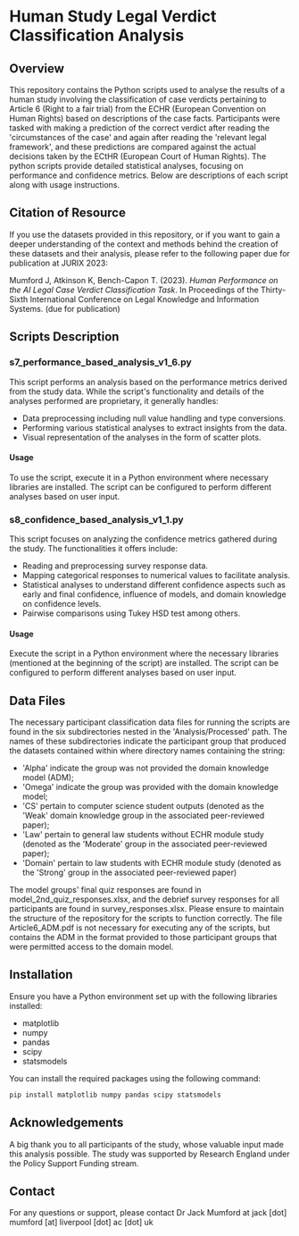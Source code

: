 # Human Study Legal Verdict Classification Analysis

## Overview

This repository contains the Python scripts used to analyse the results of a human study involving the classification of case verdicts pertaining to Article 6 (Right to a fair trial) from the ECHR (European Convention on Human Rights) based on descriptions of the case facts. Participants were tasked with making a prediction of the correct verdict after reading the 'circumstances of the case' and again after reading the 'relevant legal framework', and these predictions are compared against the actual decisions taken by the ECtHR (European Court of Human Rights). The python scripts provide detailed statistical analyses, focusing on performance and confidence metrics. Below are descriptions of each script along with usage instructions.

## Citation of Resource

If you use the datasets provided in this repository, or if you want to gain a deeper understanding of the context and methods behind the creation of these datasets and their analysis, please refer to the following paper due for publication at JURIX 2023:

Mumford J, Atkinson K, Bench-Capon T. (2023). *Human Performance on the AI Legal Case Verdict Classification Task*. In Proceedings of the Thirty-Sixth International Conference on Legal Knowledge and Information Systems. (due for publication)

## Scripts Description

### s7_performance_based_analysis_v1_6.py

This script performs an analysis based on the performance metrics derived from the study data. While the script's functionality and details of the analyses performed are proprietary, it generally handles:

- Data preprocessing including null value handling and type conversions.
- Performing various statistical analyses to extract insights from the data.
- Visual representation of the analyses in the form of scatter plots.

#### Usage

To use the script, execute it in a Python environment where necessary libraries are installed. The script can be configured to perform different analyses based on user input.

### s8_confidence_based_analysis_v1_1.py

This script focuses on analyzing the confidence metrics gathered during the study. The functionalities it offers include:

- Reading and preprocessing survey response data.
- Mapping categorical responses to numerical values to facilitate analysis.
- Statistical analyses to understand different confidence aspects such as early and final confidence, influence of models, and domain knowledge on confidence levels.
- Pairwise comparisons using Tukey HSD test among others.

#### Usage

Execute the script in a Python environment where the necessary libraries (mentioned at the beginning of the script) are installed. The script can be configured to perform different analyses based on user input.

## Data Files

The necessary participant classification data files for running the scripts are found in the six subdirectories nested in the 'Analysis/Processed' path. The names of these subdirectories indicate the participant group that produced the datasets contained within where directory names containing the string:

- 'Alpha' indicate the group was not provided the domain knowledge model (ADM); 
- 'Omega' indicate the group was provided with the domain knowledge model;
- 'CS' pertain to computer science student outputs (denoted as the 'Weak' domain knowledge group in the associated peer-reviewed paper);
- 'Law' pertain to general law students without ECHR module study (denoted as the 'Moderate' group in the associated peer-reviewed paper);
- 'Domain' pertain to law students with ECHR module study (denoted as the 'Strong' group in the associated peer-reviewed paper)

The model groups' final quiz responses are found in model_2nd_quiz_responses.xlsx, and the debrief survey responses for all participants are found in survey_responses.xlsx. Please ensure to maintain the structure of the repository for the scripts to function correctly. The file Article6_ADM.pdf is not necessary for executing any of the scripts, but contains the ADM in the format provided to those participant groups that were permitted access to the domain model.

## Installation

Ensure you have a Python environment set up with the following libraries installed:

- matplotlib
- numpy
- pandas
- scipy
- statsmodels

You can install the required packages using the following command:

```sh
pip install matplotlib numpy pandas scipy statsmodels
```

## Acknowledgements

A big thank you to all participants of the study, whose valuable input made this analysis possible. The study was supported by Research England under the Policy Support Funding stream.

## Contact

For any questions or support, please contact Dr Jack Mumford at jack [dot] mumford [at] liverpool [dot] ac [dot] uk
